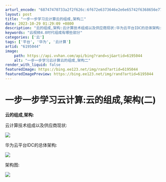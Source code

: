 ```yaml
---
arturl_encode: "68747470733a2f2f626c:6f672e6373646e2e6e65742f6368656e77656974616e673132:332f61727469636c652f64657461696c732f36313935303434"
layout: post
title: "一步一步学习云计算云的组成,架构二"
date: 2023-10-29 01:29:09 +0800
description: "云的组成,架构:云计算技术组成以及供应商现状:华为云平台IDC的总体架构:_云视频4.0时代组成有哪"
keywords: "云视频4.0时代组成有哪些部分"
categories: ['云']
tags: ['平台', '华为', '云计算']
artid: "6195044"
image:
    path: https://api.vvhan.com/api/bing?rand=sj&artid=6195044
    alt: "一步一步学习云计算云的组成,架构二"
render_with_liquid: false
featuredImage: https://bing.ee123.net/img/rand?artid=6195044
featuredImagePreview: https://bing.ee123.net/img/rand?artid=6195044
---
```


# 一步一步学习云计算:云的组成,架构(二)

**云的组成,架构:**

云计算技术组成以及供应商现状:

![](http://hi.csdn.net/attachment/201102/19/3979835_1298098217r383.jpg)

华为云平台IDC的总体架构:

![](http://hi.csdn.net/attachment/201102/19/3979835_12980982228r3a.jpg)

架构图:

![](http://hi.csdn.net/attachment/201102/20/3979835_12982073425yC2.jpg)
